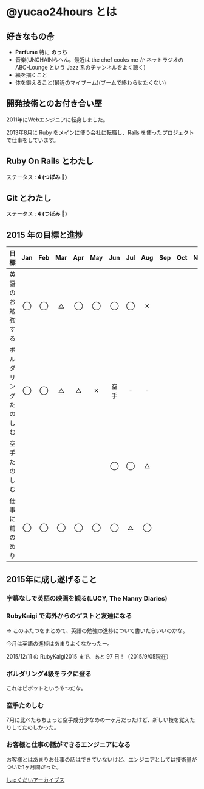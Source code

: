 # @yucao24hours とは
## 好きなもの☃
* **Perfume** 特に **のっち**
* 音楽(UNCHAINらへん。最近は the chef cooks me か ネットラジオの ABC-Lounge という Jazz 系のチャンネルをよく聴く)
* 絵を描くこと
* 体を鍛えること(最近のマイブーム)(ブームで終わらせたくない)

## 開発技術とのお付き合い歴
2011年にWebエンジニアに転身しました。

2013年8月に Ruby をメインに使う会社に転職し、Rails を使ったプロジェクトで仕事をしています。

## Ruby On Rails とわたし
ステータス : **4 (つぼみ :tulip:)**

## Git とわたし
ステータス : **4 (つぼみ :tulip:)**

## 2015 年の目標と進捗
| 目標                       | Jan   | Feb   | Mar   | Apr   | May   | Jun   | Jul   | Aug   | Sep   | Oct   | Nov   | Dec   |
| :------------------------- | :---: | :---: | :---: | :---: | :---: | :---: | :---: | :---: | :---: | :---: | :---: | :---: |
| 英語のお勉強する           | ◯     | ◯     | △     | ◯     | ◯     | ◯     | ◯     | ✕     |
| ボルダリングたのしむ       | ◯     | ◯     | △     | △     | ✕     | 空手  | -     | -     |
| 空手たのしむ               |       |       |       |       |       | ◯     | ◯     | △     |
| 仕事に前のめり             | ◯     | ◯     | ◯     | ◯     | ◯     | ◯     | △     | ◯     |

## 2015年に成し遂げること
### 字幕なしで英語の映画を観る(LUCY, The Nanny Diaries)
### RubyKaigi で海外からのゲストと友達になる

-> このふたつをまとめて、英語の勉強の進捗について書いたらいいのかな。

今月は英語の進捗はあまりよくなかったー。

2015/12/11 の RubyKaigi2015 まで、あと 97 日！（2015/9/05現在）

### ボルダリング4級をラクに登る

これはピボットというやつだな。

### 空手たのしむ

7月に比べたらちょっと空手成分少なめの一ヶ月だったけど、新しい技を覚えたりしてたのしかった。

### お客様と仕事の話ができるエンジニアになる

お客様とはあまりお仕事の話はできていないけど、エンジニアとしては技術量がついた1ヶ月間だった。

[しゅくだいアーカイブス](https://gist.github.com/yucao24hours/9353b1a818a1c94d71ff)
